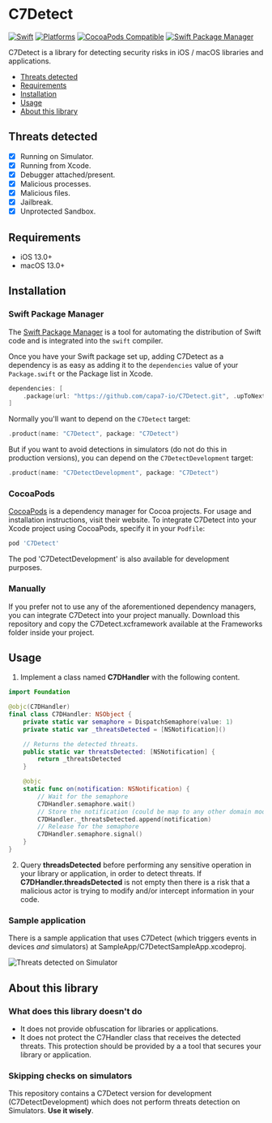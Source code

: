 # C7Detect

[![Swift](https://img.shields.io/badge/Swift-5.7_5.8_5.9_5.10-orange?style=flat-square)](https://img.shields.io/badge/Swift-5.7_5.8_5.9_5.10-Orange?style=flat-square)
[![Platforms](https://img.shields.io/badge/Platforms-macOS_iOS-Green?style=flat-square)](https://img.shields.io/badge/Platforms-macOS_iOS-Green?style=flat-square)
[![CocoaPods Compatible](https://img.shields.io/cocoapods/v/C7Detect.svg?style=flat-square)](https://img.shields.io/cocoapods/v/C7Detect.svg)
[![Swift Package Manager](https://img.shields.io/badge/Swift_Package_Manager-compatible-orange?style=flat-square)](https://img.shields.io/badge/Swift_Package_Manager-compatible-orange?style=flat-square)

C7Detect is a library for detecting security risks in iOS / macOS libraries and applications.

- [Threats detected](#threats-detected)
- [Requirements](#requirements)
- [Installation](#installation)
- [Usage](#usage)
- [About this library](#about-this-library)

## Threats detected

- [x] Running on Simulator.
- [x] Running from Xcode.
- [x] Debugger attached/present.
- [x] Malicious processes.
- [x] Malicious files.
- [x] Jailbreak.
- [x] Unprotected Sandbox.

## Requirements

- iOS 13.0+
- macOS 13.0+

## Installation

### Swift Package Manager

The [Swift Package Manager](https://swift.org/package-manager/) is a tool for automating the distribution of Swift code and is integrated into the `swift` compiler.

Once you have your Swift package set up, adding C7Detect as a dependency is as easy as adding it to the `dependencies` value of your `Package.swift` or the Package list in Xcode.

```swift
dependencies: [
    .package(url: "https://github.com/capa7-io/C7Detect.git", .upToNextMajor(from: "1.0.0"))
]
```

Normally you'll want to depend on the `C7Detect` target:

```swift
.product(name: "C7Detect", package: "C7Detect")
```

But if you want to avoid detections in simulators (do not do this in production versions), you can depend on the `C7DetectDevelopment` target:

```swift
.product(name: "C7DetectDevelopment", package: "C7Detect")
```

### CocoaPods

[CocoaPods](https://cocoapods.org) is a dependency manager for Cocoa projects. For usage and installation instructions, visit their website. To integrate C7Detect into your Xcode project using CocoaPods, specify it in your `Podfile`:

```ruby
pod 'C7Detect'
```

The pod 'C7DetectDevelopment' is also available for development purposes.

### Manually

If you prefer not to use any of the aforementioned dependency managers, you can integrate C7Detect into your project manually. Download this repository and copy the C7Detect.xcframework available at the Frameworks folder inside your project.

## Usage

1. Implement a class named **C7DHandler** with the following content.

```swift
import Foundation

@objc(C7DHandler)
final class C7DHandler: NSObject {
    private static var semaphore = DispatchSemaphore(value: 1)
    private static var _threatsDetected = [NSNotification]()

    // Returns the detected threats.
    public static var threatsDetected: [NSNotification] {
        return _threatsDetected
    }

    @objc
    static func on(notification: NSNotification) {
        // Wait for the semaphore
        C7DHandler.semaphore.wait()
        // Store the notification (could be map to any other domain model)
        C7DHandler._threatsDetected.append(notification)
        // Release for the semaphore
        C7DHandler.semaphore.signal()
    }
}
```

2. Query **threadsDetected** before performing any sensitive operation in your library or application, in order to detect threats. If **C7DHandler.threadsDetected** is not empty then there is a risk that a malicious actor is trying to modify and/or intercept information in your code.

### Sample application

There is a sample application that uses C7Detect (which triggers events in devices _and_ simulators) at SampleApp/C7DetectSampleApp.xcodeproj.

![Threats detected on Simulator](https://capa7-io.github.io/C7Detect/images/simulator_screenshot_threats.png "Threats detected on Simulator")

## About this library

### What does this library doesn't do

- It does not provide obfuscation for libraries or applications.
- It does not protect the C7Handler class that receives the detected threats. This protection should be provided by a a tool that secures your library or application.

### Skipping checks on simulators

This repository contains a C7Detect version for development (C7DetectDevelopment) which does not perform threats detection on Simulators. **Use it wisely**.
